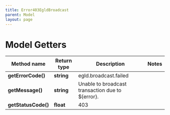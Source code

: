 ```yaml
---
title: Error403EgldBroadcast
parent: Model
layout: page
---
```


# Model Getters

Method name | Return type | Description | Notes
------------ | ------------- | ------------- | -------------
**getErrorCode()** | **string** | egld.broadcast.failed |
**getMessage()** | **string** | Unable to broadcast transaction due to ${error}. |
**getStatusCode()** | **float** | 403 |

